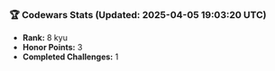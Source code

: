 ### 🏆 Codewars Stats (Updated: 2025-04-05 19:03:20 UTC)

- **Rank:** 8 kyu
- **Honor Points:** 3
- **Completed Challenges:** 1
